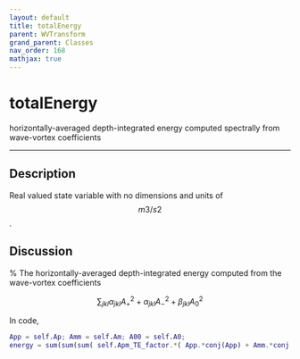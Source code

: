 ```yaml
---
layout: default
title: totalEnergy
parent: WVTransform
grand_parent: Classes
nav_order: 168
mathjax: true
---
```


#  totalEnergy

horizontally-averaged depth-integrated energy computed spectrally from wave-vortex coefficients


---

## Description
Real valued state variable with no dimensions and units of $$m3/s2$$.

## Discussion
% 
The horizontally-averaged depth-integrated energy computed from the wave-vortex coefficients

$$
\sum_{jkl} \alpha_{jkl}A_+^2 + \alpha_{jkl} A_-^2 + \beta_{jkl} A_0^2
$$

In code,

```matlab
App = self.Ap; Amm = self.Am; A00 = self.A0;
energy = sum(sum(sum( self.Apm_TE_factor.*( App.*conj(App) + Amm.*conj(Amm) ) + self.A0_TE_factor.*( A00.*conj(A00) ) )));
```


